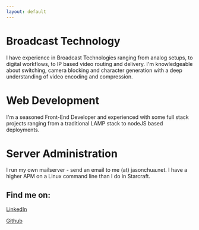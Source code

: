 ```yaml
---
layout: default
---
```

# Broadcast Technology 
I have experience in Broadcast Technologies ranging from analog setups, to digital workflows, to IP based video routing and delivery. I'm knowledgeable about switching, camera blocking and  character generation with a deep understanding of video encoding and compression.
# Web Development
I'm a seasoned Front-End Developer and experienced with some full stack projects ranging from a traditional LAMP stack to nodeJS based deployments.
# Server Administration
I run my own mailserver - send an email to me (at) jasonchua.net. I have a higher APM on a Linux command line than I do in Starcraft.

## Find me on:

[LinkedIn](https://www.linkedin.com/in/jchu04/)

[Github](https://github.com/rebel1804)

